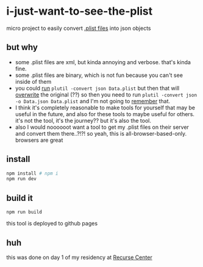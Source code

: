 # i-just-want-to-see-the-plist

micro project to easily convert [.plist files](https://en.wikipedia.org/wiki/Property_list) into json objects

## but why

- some .plist files are xml, but kinda annoying and verbose. that's kinda fine.
- some .plist files are binary, which is not fun because you can't see inside of them
- you could [run](https://stackoverflow.com/a/10991695) `plutil -convert json Data.plist` but then that will [overwrite](https://stackoverflow.com/questions/6066350/command-line-tool-for-converting-plist-to-json#comment20774567_10991695) the original (??) so then you need to run `plutil -convert json -o Data.json Data.plist` and I'm not going to [remember](https://xkcd.com/1168/) that.
- I think it's completely reasonable to make tools for yourself that may be useful in the future, and also for these tools to maybe useful for others. it's not the tool, it's the journey?? but it's also the tool.
- also I would noooooot want a tool to get my .plist files on their server and convert them there..?!?! so yeah, this is all-browser-based-only. browsers are great

## install

```bash
npm install # npm i
npm run dev
```

## build it

`npm run build`

this tool is deployed to github pages

## huh

this was done on day 1 of my residency at [Recurse Center](https://www.recurse.com/)
